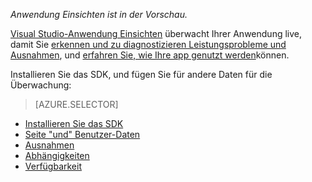 
*Anwendung Einsichten ist in der Vorschau.*

<a name="selector1"></a>

[Visual Studio-Anwendung Einsichten](../articles/application-insights/app-insights-overview.md) überwacht Ihrer Anwendung live, damit Sie [erkennen und zu diagnostizieren Leistungsprobleme und Ausnahmen](../articles/application-insights/app-insights-detect-triage-diagnose.md), und [erfahren Sie, wie Ihre app genutzt werden](../articles/application-insights/app-insights-overview-usage.md)können. 

Installieren Sie das SDK, und fügen Sie für andere Daten für die Überwachung:

> [AZURE.SELECTOR]
- [Installieren Sie das SDK](../articles/application-insights/app-insights-asp-net.md#selector1)
- [Seite "und" Benutzer-Daten](../articles/application-insights/app-insights-javascript.md#selector1)
- [Ausnahmen](../articles/application-insights/app-insights-asp-net-exceptions.md#selector1)
- [Abhängigkeiten](../articles/application-insights/app-insights-asp-net-dependencies.md#selector1)
- [Verfügbarkeit](../articles/application-insights/app-insights-monitor-web-app-availability.md#selector1)

